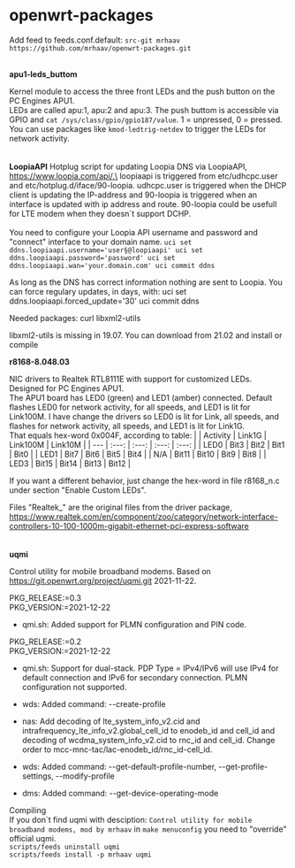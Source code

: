 # openwrt-packages

Add feed to feeds.conf.default:
`src-git mrhaav https://github.com/mrhaav/openwrt-packages.git`

\
**apu1-leds_buttom**

Kernel module to access the three front LEDs and the push button on the PC Engines APU1.\
LEDs are called apu:1, apu:2 and apu:3. The push buttom is accessible via GPIO and `cat /sys/class/gpio/gpio187/value`. 1 = unpressed, 0 = pressed.\
You can use packages like `kmod-ledtrig-netdev` to trigger the LEDs for network activity.\
\
\
**LoopiaAPI**
Hotplug script for updating Loopia DNS via LoopiaAPI, https://www.loopia.com/api/.\
loopiaapi is triggered from etc/udhcpc.user and etc/hotplug.d/iface/90-loopia. udhcpc.user is triggered when the DHCP client is updating the IP-address and 90-loopia is triggered when an interface is updated with ip address and route. 90-loopia could be usefull for LTE modem when they doesn´t support DCHP.\
\
You need to configure your Loopia API username and password and "connect" interface to your domain name.
`uci set ddns.loopiaapi.username='user§@loopiaapi'
uci set ddns.loopiaapi.password='password'
uci set ddns.loopiaapi.wan='your.domain.com'
uci commit ddns`

As long as the DNS has correct information nothing are sent to Loopia. You can force regulary updates, in days, with:
uci set ddns.loopiaapi.forced_update='30'
uci commit ddns

Needed packages:
curl
libxml2-utils

libxml2-utils is missing in 19.07. You can download from 21.02 and install or compile 


**r8168-8.048.03**

NIC drivers to Realtek RTL8111E with support for customized LEDs. Designed for PC Engines APU1.\
The APU1 board has LED0 (green) and LED1 (amber) connected. Default flashes LED0 for network activity, for all speeds, and LED1 is lit for Link100M.
I have change the drivers so LED0 is lit for Link, all speeds, and flashes for network activity, all speeds, and LED1 is lit for Link1G.\
That equals hex-word 0x004F, according to table:
|      | Activity | Link1G | Link100M | Link10M |
| --- | :---: | :---: | :---: | :---: | 
| LED0 | Bit3 | Bit2 | Bit1 | Bit0 |
| LED1 | Bit7 | Bit6 | Bit5 | Bit4 |
| N/A | Bit11 | Bit10 | Bit9 | Bit8 |
| LED3 | Bit15 | Bit14 | Bit13 | Bit12 |

If you want a different behavior, just change the hex-word in file r8168_n.c under section "Enable Custom LEDs".

Files "Realtek_" are the original files from the driver package, https://www.realtek.com/en/component/zoo/category/network-interface-controllers-10-100-1000m-gigabit-ethernet-pci-express-software
\
\
\
**uqmi**

Control utility for mobile broadband modems. Based on https://git.openwrt.org/project/uqmi.git 2021-11-22.

PKG_RELEASE:=0.3\
PKG_VERSION:=2021-12-22
- qmi.sh: Added support for PLMN configuration and PIN code.

PKG_RELEASE:=0.2\
PKG_VERSION:=2021-12-22
- qmi.sh: Support for dual-stack. PDP Type = IPv4/IPv6 will use IPv4 for default connection and IPv6 for secondary connection. PLMN configuration not supported.

- wds: Added command: --create-profile
- nas: Add decoding of lte_system_info_v2.cid and intrafrequency_lte_info_v2.global_cell_id to enodeb_id and cell_id and decoding of wcdma_system_info_v2.cid to rnc_id and cell_id. Change order to mcc-mnc-tac/lac-enodeb_id/rnc_id-cell_id.
- wds: Added command: --get-default-profile-number, --get-profile-settings, --modify-profile
- dms: Added command: --get-device-operating-mode


Compiling\
If you don´t find uqmi with desciption: `Control utility for mobile broadband modems, mod by mrhaav` in `make menuconfig` you need to "override" official uqmi.\
`scripts/feeds uninstall uqmi`\
`scripts/feeds install -p mrhaav uqmi`

